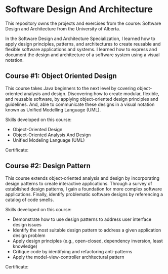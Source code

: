 # Software Design And Architecture
This repository owns the projects and exercises from the course: Software Design and Architecture from the University of Alberta. 

In the Software Design and Architecture Specialization, I learned how to apply design principles, patterns, and architectures to create reusable and flexible software applications and systems. I learned how to express and document the design and architecture of a software system using a visual notation.

## Course #1: Object Oriented Design

This course takes Java beginners to the next level by covering object-oriented analysis and design. Discovering how to create modular, flexible, and reusable software, by applying object-oriented design principles and guidelines. And, able to communicate these designs in a visual notation known as Unified Modelling Language (UML).

Skills developed on this course:

* Object-Oriented Design
* Object-Oriented Analysis And Design
* Unified Modeling Language (UML)

Certificate: 

## Course #2: Design Pattern

This course extends object-oriented analysis and design by incorporating design patterns to create interactive applications. Through a survey of established design patterns, I gain a foundation for more complex software applications. Finally, identify problematic software designs by referencing a catalog of code smells.

Skills developed on this course: 

* Demonstrate how to use design patterns to address user interface design issues
* Identify the most suitable design pattern to address a given application design problem
* Apply design principles (e.g., open-closed, dependency inversion, least knowledge)
* Critique code by identifying and refactoring anti-patterns
* Apply the model-view-controller architectural pattern

Certificate: 
